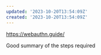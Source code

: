 ```yaml
---
updated: '2023-10-20T13:54:09Z'
created: '2023-10-20T13:54:09Z'
---
```

https://webauthn.guide/

Good summary of the steps required